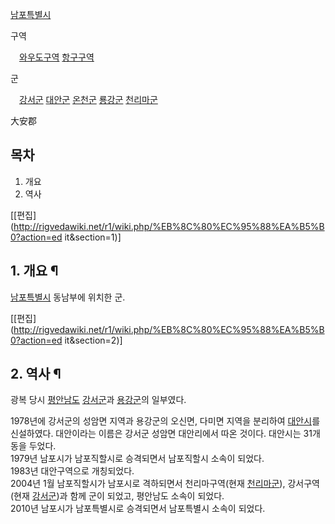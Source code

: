 [남포특별시](%EB%82%A8%ED%8F%AC%ED%8A%B9%EB%B3%84%EC%8B%9C.md)

구역

　[와우도구역](%EC%99%80%EC%9A%B0%EB%8F%84%EA%B5%AC%EC%97%AD.md)
[항구구역](%ED%95%AD%EA%B5%AC%EA%B5%AC%EC%97%AD.md)

군

　[강서군](%EA%B0%95%EC%84%9C%EA%B5%B0.md)
[대안군](%EB%8C%80%EC%95%88%EA%B5%B0.md)
[온천군](%EC%98%A8%EC%B2%9C%EA%B5%B0.md)
[룡강군](%EB%A3%A1%EA%B0%95%EA%B5%B0.md)
[천리마군](%EC%B2%9C%EB%A6%AC%EB%A7%88%EA%B5%B0.md)

大安郡

## 목차

    

1. 개요 
2. 역사 

[[편집](http://rigvedawiki.net/r1/wiki.php/%EB%8C%80%EC%95%88%EA%B5%B0?action=ed
it&section=1)]

## 1. 개요 ¶

[남포특별시](%EB%82%A8%ED%8F%AC%ED%8A%B9%EB%B3%84%EC%8B%9C.md) 동남부에 위치한 군.

  

[[편집](http://rigvedawiki.net/r1/wiki.php/%EB%8C%80%EC%95%88%EA%B5%B0?action=ed
it&section=2)]

## 2. 역사 ¶

광복 당시 [평안남도](%ED%8F%89%EC%95%88%EB%82%A8%EB%8F%84.md)
[강서군](%EA%B0%95%EC%84%9C%EA%B5%B0.md)과
[용강군](%EC%9A%A9%EA%B0%95%EA%B5%B0.md)의 일부였다.

  

1978년에 강서군의 성암면 지역과 용강군의 오신면, 다미면 지역을 분리하여
[대안시](%EB%8C%80%EC%95%88%EC%8B%9C.md)를 신설하였다. 대안이라는 이름은 강서군 성암면 대안리에서 따온
것이다. 대안시는 31개 동을 두었다.  
1979년 남포시가 남포직할시로 승격되면서 남포직할시 소속이 되었다.  
1983년 대안구역으로 개칭되었다.  
2004년 1월 남포직할시가 남포시로 격하되면서 천리마구역(현재
[천리마군](%EC%B2%9C%EB%A6%AC%EB%A7%88%EA%B5%B0.md)), 강서구역(현재
[강서군](%EA%B0%95%EC%84%9C%EA%B5%B0.md))과 함께 군이 되었고, 평안남도 소속이 되었다.  
2010년 남포시가 남포특별시로 승격되면서 남포특별시 소속이 되었다.

